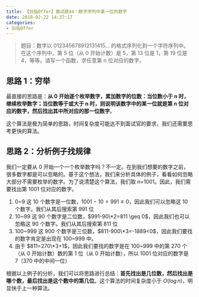 ```yaml
---
title: 【剑指Offer】面试题44：数字序列中某一位的数字
date: 2018-02-22 14:37:17
categories:
- 剑指Offer
---
```


> 题目：数字以 012345678912131415... 的格式序列化到一个字符序列中。在这个序列中，第 5 位（从 0 开始计数）是 5，第 13 位是 1，第 19 位是 4，等等。请写一个函数，求任意第 n 位对应的数字。

## 思路 1：穷举

最直接的思路是：**从 0 开始逐个枚举数字，累加数字的位数：当位数小于 n 时，继续枚举数字；当位数等于或大于 n 时，则说明该数字中的某一位就是第 n 位对应的数字，然后找出其中所对应的那一位数字**。

这个算法是极为简单的思路，时间复杂度可能达不到面试官的要求，我们还需要思考更快的算法。

## 思路 2：分析例子找规律

我们一定要从 0 开始一个一个枚举数字吗？不一定。在到我们想要的数字之前，很多数字都是可以忽略的。基于这个想法，我们来分析具体的例子，看看如何忽略大部分不需要枚举的数字。为了说清楚这个算法，我们取 n=1001。因此，我们需要找出第 1001 位对应的数字。

1. 0~9 这 10 个数字是一位数，$1001-10=991 \geq 0$，因此我们可以忽略这 10 个数字。我们从其后搜索第 991 位
2. 10~99 这 90 个数字是二位数，$991-90\*2=811 \geq 0$，因此我们也可以忽略这 90 个数字。我们从其后搜索第 811 位
3. 100~999 这 900 个数字是三位数，$811-900\*3=-1889<0$，因此我们要找的数字肯定是出现在 100~999 中。
4. 由于 $811=270\*3+1$，因此我们要找的数字是在 100~999 中的第 270 个（从 0 开始计数）数的第 1 位（从 0 开始计数），所以 1001 位对应的数字是 7（370 中的中间一位）

根据以上例子的分析，我们可以将思路进行总结：**首先找出是几位数，然后找出是哪个数，最后找出是这个数中的第几位**。这个算法的时间复杂度小于 $O(log\,n)$，明显快于上一种算法。